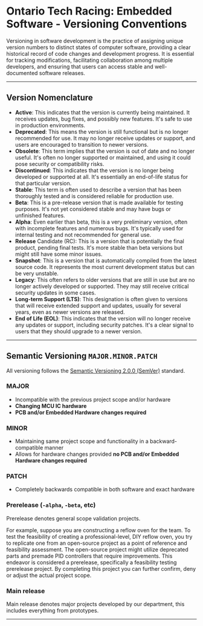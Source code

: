 # Ontario Tech Racing: Embedded Software - Versioning Conventions

Versioning in software development is the practice of assigning unique version numbers to distinct
states of computer software, providing a clear historical record of code changes and development
progress. It is essential for tracking modifications, facilitating collaboration among multiple
developers, and ensuring that users can access stable and well-documented software releases.

---

## Version Nomenclature

- **Active**: This indicates that the version is currently being maintained. It receives updates,
  bug fixes, and possibly new features. It's safe to use in production environments.
- **Deprecated**: This means the version is still functional but is no longer recommended for use.
  It may no longer receive updates or support, and users are encouraged to transition to newer
  versions.
- **Obsolete**: This term implies that the version is out of date and no longer useful. It's often
  no longer supported or maintained, and using it could pose security or compatibility risks.
- **Discontinued**: This indicates that the version is no longer being developed or supported at
  all. It's essentially an end-of-life status for that particular version.
- **Stable**: This term is often used to describe a version that has been thoroughly tested and is
  considered reliable for production use.
- **Beta**: This is a pre-release version that is made available for testing purposes. It's not yet
  considered stable and may have bugs or unfinished features.
- **Alpha**: Even earlier than beta, this is a very preliminary version, often with incomplete
  features and numerous bugs. It's typically used for internal testing and not recommended for
  general use.
- **Release** Candidate (RC): This is a version that is potentially the final product, pending final
  tests. It's more stable than beta versions but might still have some minor issues.
- **Snapshot**: This is a version that is automatically compiled from the latest source code. It
  represents the most current development status but can be very unstable.
- **Legacy**: This often refers to older versions that are still in use but are no longer actively
  developed or supported. They may still receive critical security updates in some cases.
- **Long-term Support (LTS)**: This designation is often given to versions that will receive
  extended support and updates, usually for several years, even as newer versions are released.
- **End of Life (EOL)**: This indicates that the version will no longer receive any updates or
  support, including security patches. It's a clear signal to users that they should upgrade to a
  newer version.

---

## Semantic Versioning `MAJOR.MINOR.PATCH`

All versioning follows the [Semantic Versioning 2.0.0 (SemVer)](https://semver.org/) standard.

### MAJOR

- Incompatible with the previous project scope and/or hardware
- **Changing MCU IC hardware**
- **PCB and/or Embedded Hardware changes required**

### MINOR

- Maintaining same project scope and functionality in a backward-compatible manner
- Allows for hardware changes provided **no PCB and/or Embedded Hardware changes required**

### PATCH

- Completely backwards compatible in both software and exact hardware

### Prerelease (`-alpha`, `-beta`, etc)

Prerelease denotes general scope validation projects.

For example, suppose you are constructing a reflow oven for the team. To test the feasibility of
creating a professional-level, DIY reflow oven, you try to replicate one from an open-source
project as a point of reference and feasibility assessment. The open-source project might utilize
deprecated parts and premade PID controllers that require improvements. This endeavor is considered
a prerelease, specifically a feasibility testing prerelease project. By completing this project you
can further confirm, deny or adjust the actual project scope.

### Main release

Main release denotes major projects developed by our department, this includes everything from
prototypes.

---
